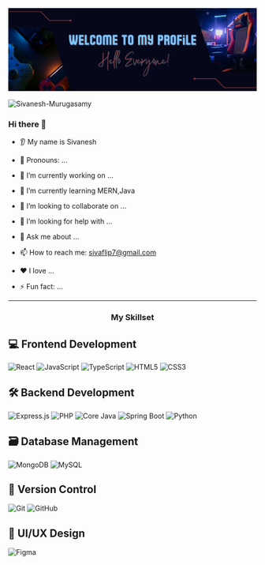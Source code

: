 <img src="Welcome to my Profile.png">

<p align="left"> <img src="https://komarev.com/ghpvc/?username=sivanesh-murugasamy&label=Profile%20views&color=0e75b6&style=flat" alt="Sivanesh-Murugasamy" /> </p>

### Hi there 👋
* 👂 My name is Sivanesh
  
* 👩 Pronouns: ...
  
* 🔭 I’m currently working on ...
  
* 🌱 I’m currently learning MERN,Java
  
* 🤝 I’m looking to collaborate on ...
  
* 🤔 I’m looking for help with ...
  
* 💬 Ask me about ...
  
* 📫 How to reach me: sivaflip7@gmail.com
  
* ❤️ I love ...
  
* ⚡ Fun fact: ...

<hr>
<div>
<h3 align="center">My Skillset</h3>
    
## 💻 Frontend Development
<p align="left">
  <img src="https://cdn.jsdelivr.net/gh/devicons/devicon/icons/react/react-original.svg" height="40" alt="React" />
  <img src="https://cdn.jsdelivr.net/gh/devicons/devicon/icons/javascript/javascript-original.svg" height="40" alt="JavaScript" />
  <img src="https://cdn.jsdelivr.net/gh/devicons/devicon/icons/typescript/typescript-original.svg" height="40" alt="TypeScript" />
  <img src="https://cdn.jsdelivr.net/gh/devicons/devicon/icons/html5/html5-original.svg" height="40" alt="HTML5" />
  <img src="https://cdn.jsdelivr.net/gh/devicons/devicon/icons/css3/css3-original.svg" height="40" alt="CSS3" />
</p>

## 🛠 Backend Development
<p align="left">
  <img src="https://cdn.jsdelivr.net/gh/devicons/devicon/icons/express/express-original.svg" height="40" alt="Express.js" />
  <img src="https://cdn.jsdelivr.net/gh/devicons/devicon/icons/php/php-original.svg" height="40" alt="PHP" />
  <img src="https://cdn.jsdelivr.net/gh/devicons/devicon/icons/java/java-original.svg" height="40" alt="Core Java" />
  <img src="https://cdn.jsdelivr.net/gh/devicons/devicon/icons/spring/spring-original.svg" height="40" alt="Spring Boot" />
  <img src="https://cdn.jsdelivr.net/gh/devicons/devicon/icons/python/python-original.svg" height="40" alt="Python" />
</p>

## 🗃 Database Management
<p align="left">
  <img src="https://cdn.jsdelivr.net/gh/devicons/devicon/icons/mongodb/mongodb-original.svg" height="40" alt="MongoDB" />
  <img src="https://cdn.jsdelivr.net/gh/devicons/devicon/icons/mysql/mysql-original.svg" height="40" alt="MySQL" />
</p>

## 🔧 Version Control
<p align="left">
  <img src="https://cdn.jsdelivr.net/gh/devicons/devicon/icons/git/git-original.svg" height="40" alt="Git" />
  <img src="https://cdn.jsdelivr.net/gh/devicons/devicon/icons/github/github-original.svg" height="40" alt="GitHub" />
</p>

## 🎨 UI/UX Design
<p align="left">
  <img src="https://cdn.jsdelivr.net/gh/devicons/devicon/icons/figma/figma-original.svg" height="40" alt="Figma" />
</p>
</div>

<!---
sivanesh-murugasamy/sivanesh-murugasamy is a ✨ special ✨ repository because its `README.md` (this file) appears on your GitHub profile.
You can click the Preview link to take a look at your changes.
--->
